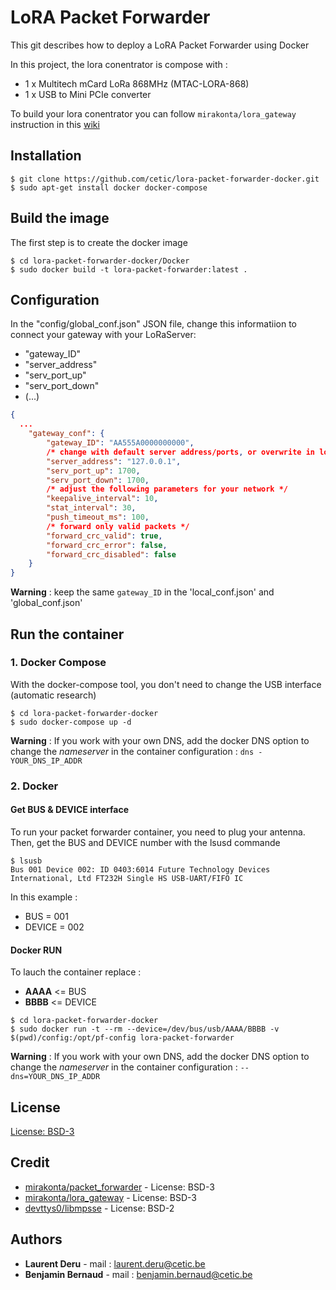 # LoRA Packet Forwarder

This git describes how to deploy a LoRA Packet Forwarder using Docker

In this project, the lora conentrator is compose with :
- 1 x Multitech mCard LoRa 868MHz (MTAC-LORA-868)
- 1 x USB to Mini PCIe converter

To build your lora conentrator you can follow `mirakonta/lora_gateway` instruction in this [wiki](https://github.com/mirakonta/lora_gateway/wiki/Part-2:-Hardware-modifications)

## Installation

```
$ git clone https://github.com/cetic/lora-packet-forwarder-docker.git
$ sudo apt-get install docker docker-compose
```

## Build the image

The first step is to create the docker image
```
$ cd lora-packet-forwarder-docker/Docker
$ sudo docker build -t lora-packet-forwarder:latest .
```

## Configuration

In the "config/global_conf.json" JSON file, change this informatiion to connect your gateway with your LoRaServer:
- "gateway_ID"
- "server_address"
- "serv_port_up"
- "serv_port_down"
- (...)

```JSON
{
  ...
    "gateway_conf": {
        "gateway_ID": "AA555A0000000000",
        /* change with default server address/ports, or overwrite in local_conf.json */
        "server_address": "127.0.0.1",
        "serv_port_up": 1700,
        "serv_port_down": 1700,
        /* adjust the following parameters for your network */
        "keepalive_interval": 10,
        "stat_interval": 30,
        "push_timeout_ms": 100,
        /* forward only valid packets */
        "forward_crc_valid": true,
        "forward_crc_error": false,
        "forward_crc_disabled": false
    }
}
```

__Warning__ : keep the same `gateway_ID` in the 'local_conf.json' and 'global_conf.json'

## Run the container

### 1. Docker Compose

With the docker-compose tool, you don't need to change the USB interface (automatic research)

```
$ cd lora-packet-forwarder-docker
$ sudo docker-compose up -d
```
__Warning__ : If you work with your own DNS, add the docker DNS option to change the _nameserver_ in the container configuration : `dns - YOUR_DNS_IP_ADDR`

### 2. Docker

#### Get BUS & DEVICE interface

To run your packet forwarder container, you need to plug your antenna. Then, get the BUS and DEVICE number with the lsusd commande
```
$ lsusb
Bus 001 Device 002: ID 0403:6014 Future Technology Devices International, Ltd FT232H Single HS USB-UART/FIFO IC
```
In this example :
- BUS = 001
- DEVICE = 002

#### Docker RUN

To lauch the container replace :
- __AAAA__ <= BUS
- __BBBB__ <= DEVICE

```
$ cd lora-packet-forwarder-docker
$ sudo docker run -t --rm --device=/dev/bus/usb/AAAA/BBBB -v $(pwd)/config:/opt/pf-config lora-packet-forwarder
```
__Warning__ : If you work with your own DNS, add the docker DNS option to change the _nameserver_ in the container configuration : `--dns=YOUR_DNS_IP_ADDR`

## License

[License: BSD-3](https://github.com/cetic/lora-packet-forwarder-docker/blob/master/LICENSE)

## Credit

- [mirakonta/packet_forwarder](https://github.com/mirakonta/packet_forwarder) - License: BSD-3
- [mirakonta/lora_gateway](https://github.com/mirakonta/lora_gateway) - License: BSD-3
- [devttys0/libmpsse](https://github.com/devttys0/libmpsse) - License: BSD-2

## Authors

* __Laurent Deru__ - mail : laurent.deru@cetic.be
* __Benjamin Bernaud__ - mail : benjamin.bernaud@cetic.be
